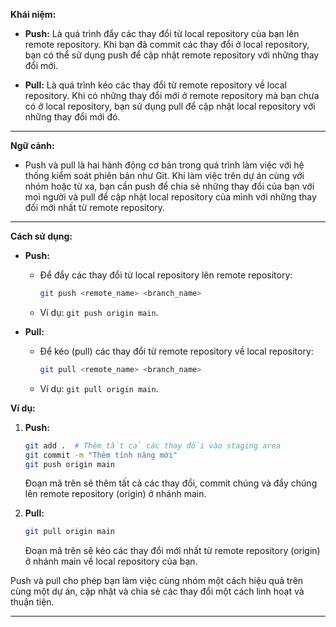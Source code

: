 **Khái niệm:**

- **Push:** Là quá trình đẩy các thay đổi từ local repository của bạn lên remote repository. Khi bạn đã commit các thay đổi ở local repository, bạn có thể sử dụng push để cập nhật remote repository với những thay đổi mới.

- **Pull:** Là quá trình kéo các thay đổi từ remote repository về local repository. Khi có những thay đổi mới ở remote repository mà bạn chưa có ở local repository, bạn sử dụng pull để cập nhật local repository với những thay đổi mới đó.

---

**Ngữ cảnh:**

- Push và pull là hai hành động cơ bản trong quá trình làm việc với hệ thống kiểm soát phiên bản như Git. Khi làm việc trên dự án cùng với nhóm hoặc từ xa, bạn cần push để chia sẻ những thay đổi của bạn với mọi người và pull để cập nhật local repository của mình với những thay đổi mới nhất từ remote repository.

---

**Cách sử dụng:**

- **Push:**

  - Để đẩy các thay đổi từ local repository lên remote repository:
    ```bash
    git push <remote_name> <branch_name>
    ```
  - Ví dụ: `git push origin main`.

- **Pull:**
  - Để kéo (pull) các thay đổi từ remote repository về local repository:
    ```bash
    git pull <remote_name> <branch_name>
    ```
  - Ví dụ: `git pull origin main`.

**Ví dụ:**

1. **Push:**

   ```bash
   git add .  # Thêm tất cả các thay đổi vào staging area
   git commit -m "Thêm tính năng mới"
   git push origin main
   ```

   Đoạn mã trên sẽ thêm tất cả các thay đổi, commit chúng và đẩy chúng lên remote repository (origin) ở nhánh main.

2. **Pull:**
   ```bash
   git pull origin main
   ```
   Đoạn mã trên sẽ kéo các thay đổi mới nhất từ remote repository (origin) ở nhánh main về local repository của bạn.

Push và pull cho phép bạn làm việc cùng nhóm một cách hiệu quả trên cùng một dự án, cập nhật và chia sẻ các thay đổi một cách linh hoạt và thuận tiện.

---
